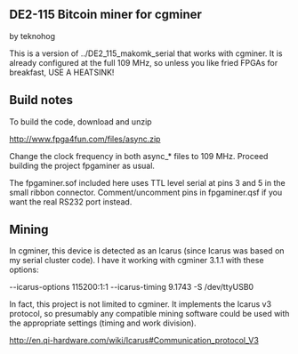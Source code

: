 DE2-115 Bitcoin miner for cgminer
---------------------------------

by teknohog

This is a version of ../DE2_115_makomk_serial that works with
cgminer. It is already configured at the full 109 MHz, so unless you
like fried FPGAs for breakfast, USE A HEATSINK!


Build notes
-----------

To build the code, download and unzip

http://www.fpga4fun.com/files/async.zip

Change the clock frequency in both async_* files to 109 MHz. Proceed
building the project fpgaminer as usual.

The fpgaminer.sof included here uses TTL level serial at pins 3 and 5
in the small ribbon connector. Comment/uncomment pins in fpgaminer.qsf
if you want the real RS232 port instead.


Mining
------

In cgminer, this device is detected as an Icarus (since Icarus was
based on my serial cluster code). I have it working with cgminer 3.1.1
with these options:

--icarus-options 115200:1:1 --icarus-timing 9.1743 -S /dev/ttyUSB0

In fact, this project is not limited to cgminer. It implements the
Icarus v3 protocol, so presumably any compatible mining software could
be used with the appropriate settings (timing and work division).

http://en.qi-hardware.com/wiki/Icarus#Communication_protocol_V3
